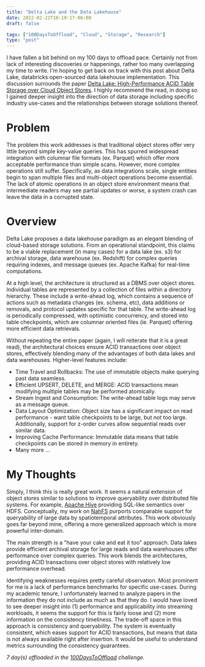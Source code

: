 ```yaml
---
title: "Delta Lake and the Data Lakehouse"
date: 2022-02-22T10:19:17-06:00
draft: false

tags: ["100DaysToOffload", "Cloud", "Storage", "Research"]
type: "post"
---
```


I have fallen a bit behind on my 100 days to offload pace. Certainly not from lack of interesting discoveries or happenings, rather too many overlapping my time to write. I'm hoping to get back on track with this post about Delta Lake, databricks open-sourced data lakehouse implementation. This discussion surrounds the paper [Delta Lake: High-Performance ACID Table Storage over Cloud Object Stores](https://databricks.com/jp/wp-content/uploads/2020/08/p975-armbrust.pdf). I highly recommend the read, in doing so I gained deeper insight into the direction of data storage including specific industry use-cases and the relationships between storage solutions thereof.

# Problem

The problem this work addresses is that traditional object stores offer very little beyond simple key-value queries. This has spurred widespread integration with columnar file formats (ex. Parquet) which offer more acceptable performance than simple scans. However, more complex operations still suffer. Specifically, as data integrations scale, single entities begin to span multiple files and multi-object operations become essential. The lack of atomic operations in an object store environment means that intermediate readers may see partial updates or worse, a system crash can leave the data in a corrupted state.

# Overview

Delta Lake proposes a data lakehouse paradigm as an elegant blending of cloud-based storage solutions. From an operational standpoint, this claims to be a viable replacement (in many cases) for a data lake (ex. s3) for archival storage, data warehouse (ex. Redshift) for complex queries requiring indexes, and message queues (ex. Apache Kafka) for real-time computations.

At a high level, the architecture is structured as a DBMS over object stores. Individual tables are represented by a collection of files within a directory hierarchy. These include a write-ahead log, which contains a sequence of actions such as metadata changes (ex. schema, etc), data additions or removals, and protocol updates specific for that table. The write-ahead log is periodically compressed, with optimistic concurrency, and stored into table checkpoints, which are columnar oriented files (ie. Parquet) offering more efficient data retrievals.

Without repeating the entire paper (again, I will reiterate that it is a great read), the architectural choices ensure ACID transactions over object stores, effectively blending many of the advantages of both data lakes and data warehouses. Higher-level features include:
- Time Travel and Rollbacks: The use of immutable objects make querying past data seamless.
- Efficient UPSERT, DELETE, and MERGE: ACID transactions mean modifying multiple tables may be performed atomically.
- Stream Ingest and Consumption: The write-ahead table logs may serve as a message queue.
- Data Layout Optimization: Object size has a significant impact on read performance - want table checkpoints to be large, but not too large. Additionally, support for z-order curves allow sequential reads over similar data.
- Improving Cache Performance: Immutable data means that table checkpoints can be stored in memory in entirety.
- Many more ...

# My Thoughts

Simply, I think this is really great work. It seems a natural extension of object stores similar to solutions to improve queryability over distributed file systems. For example, [Apache Hive](https://hive.apache.org/) providing SQL-like semantics over HDFS. Conceptually, my work on [NahFS](https://blackpine.io/publications/Atlas-v8-Final-UCC.pdf) purports comparable support for queryability of large data by spatiotemporal attributes. This work obviously goes far beyond mine, offering a more generalized approach which is more powerful inter-domain.

The main strength is a "have your cake and eat it too" approach. Data lakes provide efficient archival storage for large reads and data warehouses offer performance over complex queries. This work blends the architectures, providing ACID transactions over object stores with relatively low performance overhead.

Identifying weaknesses requires pretty careful observation. Most prominent for me is a lack of performance benchmarks for specific use-cases. During my academic tenure, I unfortunately learned to analyze papers in the information they do not include as much as that they do. I would have loved to see deeper insight into (1) performance and applicability into streaming workloads, it seems the support for this is fairly loose and (2) more information on the consistency timeliness. The trade-off space in this approach is consistency and queryability. The system is eventually consistent, which eases support for ACID transactions, but means that data is not always available right after insertion. It would be useful to understand metrics surrounding the consistency guarantees.

_7 day(s) offloaded in the [100DaysToOffload](https://100daystooffload.com/) challenge._
